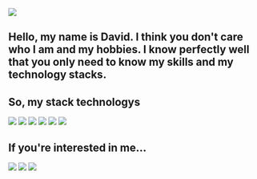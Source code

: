 [<img src="https://media.discordapp.net/attachments/1071744602777858079/1072170969092853801/photo_2023-02-06_18-01-09.jpg" />]()
## Hello, my name is David. I think you don't care who I am and my hobbies. I know perfectly well that you only need to know my skills and my technology stacks.
## So, my stack technologys
<img src="https://img.shields.io/badge/html-black?style=for-the-badge&logo=html5&logoColor=E34F26" /> <img src="https://img.shields.io/badge/css-black?style=for-the-badge&logo=css3&logoColor=1572B6" /> <img src="https://img.shields.io/badge/scss-black?style=for-the-badge&logo=sass&logoColor=CC6699" /> <img src="https://img.shields.io/badge/base python-black?style=for-the-badge&logo=python&logoColor=3776AB" /> <img src="https://img.shields.io/badge/base git-black?style=for-the-badge&logo=git&logoColor=F05032" /> <img src="https://img.shields.io/badge/Github-black?style=for-the-badge&logo=github&logoColor=FFFFFF" />
## If you're interested in me...
[<img src="https://img.shields.io/badge/vk-black?style=for-the-badge&logo=vk&logoColor=0077FF" />](https://vk.com/davkchv) [<img src="https://img.shields.io/badge/youtube-black?style=for-the-badge&logo=youtube&logoColor=FF0000" />](https://www.youtube.com/@davkchv)  [<img src="https://img.shields.io/badge/discord-black?style=for-the-badge&logo=discord&logoColor=5865F2" />](https://discord.gg/ryNat5xpJD)

